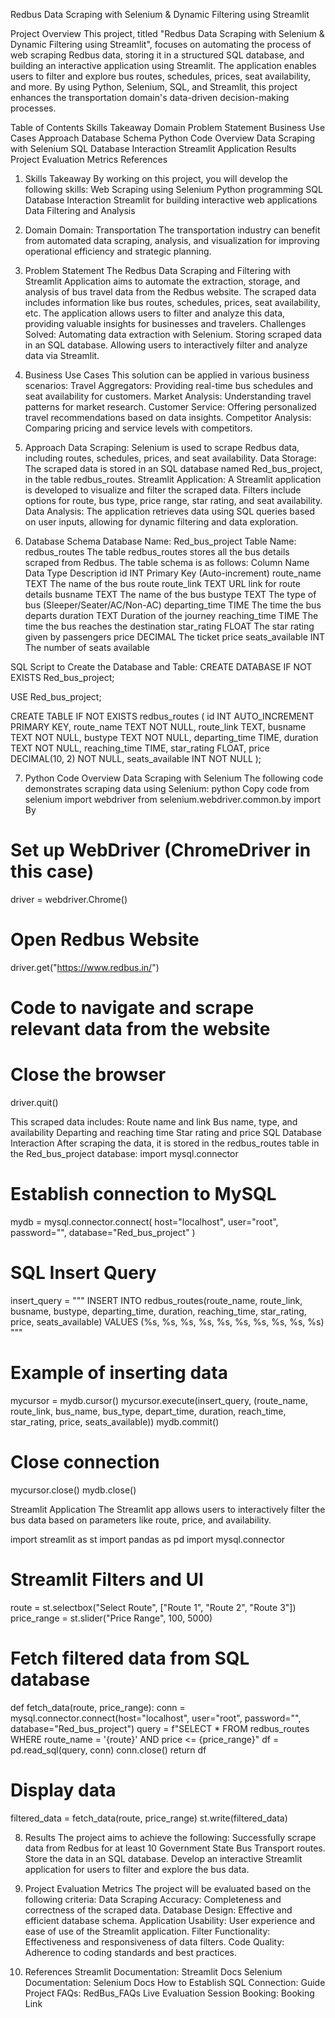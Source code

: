 Redbus Data Scraping with Selenium & Dynamic Filtering using Streamlit

Project Overview
This project, titled "Redbus Data Scraping with Selenium & Dynamic Filtering using Streamlit", focuses on automating the process of web scraping Redbus data, storing it in a structured SQL database, and building an interactive application using Streamlit. The application enables users to filter and explore bus routes, schedules, prices, seat availability, and more. By using Python, Selenium, SQL, and Streamlit, this project enhances the transportation domain's data-driven decision-making processes.

Table of Contents
Skills Takeaway
Domain
Problem Statement
Business Use Cases
Approach
Database Schema
Python Code Overview
Data Scraping with Selenium
SQL Database Interaction
Streamlit Application
Results
Project Evaluation Metrics
References

1. Skills Takeaway
By working on this project, you will develop the following skills:
Web Scraping using Selenium
Python programming
SQL Database Interaction
Streamlit for building interactive web applications
Data Filtering and Analysis

2. Domain
Domain: Transportation
The transportation industry can benefit from automated data scraping, analysis, and visualization for improving operational efficiency and strategic planning.

3. Problem Statement
The Redbus Data Scraping and Filtering with Streamlit Application aims to automate the extraction, storage, and analysis of bus travel data from the Redbus website. The scraped data includes information like bus routes, schedules, prices, seat availability, etc. The application allows users to filter and analyze this data, providing valuable insights for businesses and travelers.
Challenges Solved:
Automating data extraction with Selenium.
Storing scraped data in an SQL database.
Allowing users to interactively filter and analyze data via Streamlit.

4. Business Use Cases
This solution can be applied in various business scenarios:
Travel Aggregators: Providing real-time bus schedules and seat availability for customers.
Market Analysis: Understanding travel patterns for market research.
Customer Service: Offering personalized travel recommendations based on data insights.
Competitor Analysis: Comparing pricing and service levels with competitors.

5. Approach
Data Scraping:
Selenium is used to scrape Redbus data, including routes, schedules, prices, and seat availability.
Data Storage:
The scraped data is stored in an SQL database named Red_bus_project, in the table redbus_routes.
Streamlit Application:
A Streamlit application is developed to visualize and filter the scraped data.
Filters include options for route, bus type, price range, star rating, and seat availability.
Data Analysis:
The application retrieves data using SQL queries based on user inputs, allowing for dynamic filtering and data exploration.

6. Database Schema
Database Name: Red_bus_project
Table Name: redbus_routes
The table redbus_routes stores all the bus details scraped from Redbus. The table schema is as follows:
Column Name
Data Type
Description
id
INT
Primary Key (Auto-increment)
route_name
TEXT
The name of the bus route
route_link
TEXT
URL link for route details
busname
TEXT
The name of the bus
bustype
TEXT
The type of bus (Sleeper/Seater/AC/Non-AC)
departing_time
TIME
The time the bus departs
duration
TEXT
Duration of the journey
reaching_time
TIME
The time the bus reaches the destination
star_rating
FLOAT
The star rating given by passengers
price
DECIMAL
The ticket price
seats_available
INT
The number of seats available

SQL Script to Create the Database and Table:
CREATE DATABASE IF NOT EXISTS Red_bus_project;

USE Red_bus_project;

CREATE TABLE IF NOT EXISTS redbus_routes (
    id INT AUTO_INCREMENT PRIMARY KEY,
    route_name TEXT NOT NULL,
    route_link TEXT,
    busname TEXT NOT NULL,
    bustype TEXT NOT NULL,
    departing_time TIME,
    duration TEXT NOT NULL,
    reaching_time TIME,
    star_rating FLOAT,
    price DECIMAL(10, 2) NOT NULL,
    seats_available INT NOT NULL
);


7. Python Code Overview
Data Scraping with Selenium
The following code demonstrates scraping data using Selenium:
python
Copy code
from selenium import webdriver
from selenium.webdriver.common.by import By

# Set up WebDriver (ChromeDriver in this case)
driver = webdriver.Chrome()

# Open Redbus Website
driver.get("https://www.redbus.in/")

# Code to navigate and scrape relevant data from the website

# Close the browser
driver.quit()

This scraped data includes:
Route name and link
Bus name, type, and availability
Departing and reaching time
Star rating and price
SQL Database Interaction
After scraping the data, it is stored in the redbus_routes table in the Red_bus_project database:
import mysql.connector

# Establish connection to MySQL
mydb = mysql.connector.connect(
    host="localhost",
    user="root",
    password="",
    database="Red_bus_project"
)

# SQL Insert Query
insert_query = """
INSERT INTO redbus_routes(route_name, route_link, busname, bustype, departing_time, duration, reaching_time, star_rating, price, seats_available)
VALUES (%s, %s, %s, %s, %s, %s, %s, %s, %s, %s)
"""

# Example of inserting data
mycursor = mydb.cursor()
mycursor.execute(insert_query, (route_name, route_link, bus_name, bus_type, depart_time, duration, reach_time, star_rating, price, seats_available))
mydb.commit()

# Close connection
mycursor.close()
mydb.close()

Streamlit Application
The Streamlit app allows users to interactively filter the bus data based on parameters like route, price, and availability.

import streamlit as st
import pandas as pd
import mysql.connector

# Streamlit Filters and UI
route = st.selectbox("Select Route", ["Route 1", "Route 2", "Route 3"])
price_range = st.slider("Price Range", 100, 5000)

# Fetch filtered data from SQL database
def fetch_data(route, price_range):
    conn = mysql.connector.connect(host="localhost", user="root", password="", database="Red_bus_project")
    query = f"SELECT * FROM redbus_routes WHERE route_name = '{route}' AND price <= {price_range}"
    df = pd.read_sql(query, conn)
    conn.close()
    return df

# Display data
filtered_data = fetch_data(route, price_range)
st.write(filtered_data)


8. Results
The project aims to achieve the following:
Successfully scrape data from Redbus for at least 10 Government State Bus Transport routes.
Store the data in an SQL database.
Develop an interactive Streamlit application for users to filter and explore the bus data.

9. Project Evaluation Metrics
The project will be evaluated based on the following criteria:
Data Scraping Accuracy: Completeness and correctness of the scraped data.
Database Design: Effective and efficient database schema.
Application Usability: User experience and ease of use of the Streamlit application.
Filter Functionality: Effectiveness and responsiveness of data filters.
Code Quality: Adherence to coding standards and best practices.

10. References
Streamlit Documentation: Streamlit Docs
Selenium Documentation: Selenium Docs
How to Establish SQL Connection: Guide
Project FAQs: RedBus_FAQs
Live Evaluation Session Booking: Booking Link


